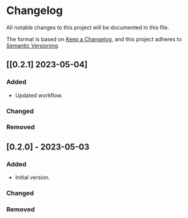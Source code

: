 # Changelog

All notable changes to this project will be documented in this file.

The format is based on [Keep a Changelog](https://keepachangelog.com/en/1.0.0/),
and this project adheres to [Semantic Versioning](https://semver.org/spec/v2.0.0.html).

## [[0.2.1] 2023-05-04]

### Added

- Updated workflow.

### Changed

### Removed

## [0.2.0] - 2023-05-03

### Added

- Initial version.

### Changed

### Removed
